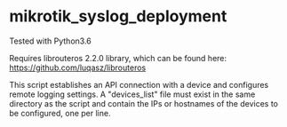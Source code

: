 # mikrotik_syslog_deployment

Tested with Python3.6

Requires librouteros 2.2.0 library, which can be found here: https://github.com/luqasz/librouteros

This script establishes an API connection with a device and configures remote logging settings. A "devices_list" file must exist in the same directory as the script and contain the IPs or hostnames of the devices to be configured, one per line.
